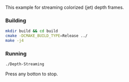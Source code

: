 This example for streaming colorized (jet) depth frames.

### Building
```sh
mkdir build && cd build
cmake -DCMAKE_BUILD_TYPE=Release ../
make -j4
```

### Running 
```sh
./Depth-Streaming 
```
Press any botton to stop.
